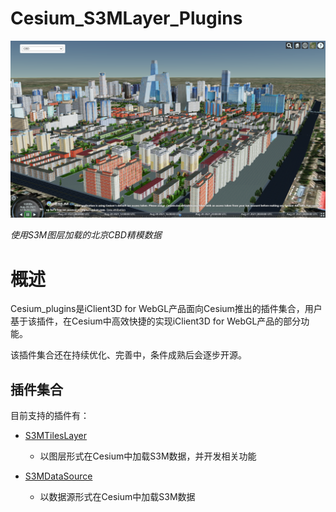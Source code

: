# Cesium_S3MLayer_Plugins

![](figures/cbd.png)

_使用S3M图层加载的北京CBD精模数据_

# 概述
Cesium_plugins是iClient3D for WebGL产品面向Cesium推出的插件集合，用户基于该插件，在Cesium中高效快捷的实现iClient3D for WebGL产品的部分功能。


该插件集合还在持续优化、完善中，条件成熟后会逐步开源。

## 插件集合
目前支持的插件有：

* [S3MTilesLayer](./S3MTilesLayer/)

    * 以图层形式在Cesium中加载S3M数据，并开发相关功能

* [S3MDataSource](./S3MDataSource/)
    * 以数据源形式在Cesium中加载S3M数据